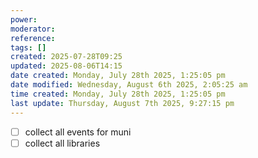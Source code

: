 ```yaml
---
power: 
moderator: 
reference: 
tags: []
created: 2025-07-28T09:25
updated: 2025-08-06T14:15
date created: Monday, July 28th 2025, 1:25:05 pm
date modified: Wednesday, August 6th 2025, 2:05:25 am
time created: Monday, July 28th 2025, 1:25:05 pm
last update: Thursday, August 7th 2025, 9:27:15 pm
---
```

- [ ] collect all events for muni
- [ ] collect all libraries